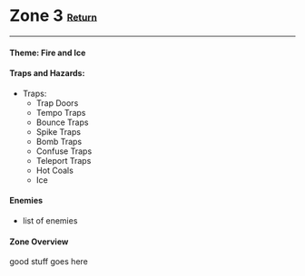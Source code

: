 # Zone 3 <small><sub><sup>[Return](.)</sup></sub></small>
---
#### __Theme:__ Fire and Ice

#### __Traps and Hazards:__
* Traps: 
  * Trap Doors
  * Tempo Traps
  * Bounce Traps
  * Spike Traps
  * Bomb Traps
  * Confuse Traps
  * Teleport Traps
  * Hot Coals
  * Ice

#### __Enemies__
* list of enemies

#### __Zone Overview__

good stuff goes here